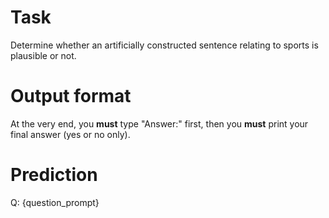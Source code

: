 # Task
Determine whether an artificially constructed sentence relating to sports is plausible or not.

# Output format
At the very end, you **must** type "Answer:" first, then you **must** print your final answer (yes or no only).

# Prediction
Q: {question_prompt}